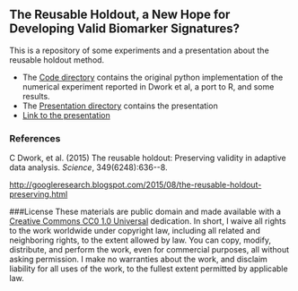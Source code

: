 ## The Reusable Holdout, a New Hope for Developing Valid Biomarker Signatures?

This is a repository of some experiments and a presentation about the reusable holdout method.

- The [Code directory](https://github.com/sachsmc/tree/master/Code) contains the original python implementation of the numerical experiment reported in Dwork et al, a port to R, and some results.
- The [Presentation directory](https://github.com/sachsmc/tree/master/Presentation) contains the presentation
- [Link to the presentation](https://sachsmc.github.io/reusable-holdout/cdp-science-sachs.html)

### References

C Dwork, et al. (2015) The reusable holdout: Preserving validity in adaptive data analysis. _Science_, 349(6248):636--8.

http://googleresearch.blogspot.com/2015/08/the-reusable-holdout-preserving.html

###License
These materials are public domain and made available with a [Creative Commons CC0 1.0 Universal](http://creativecommons.org/publicdomain/zero/1.0/legalcode) dedication. In short, I waive all rights to the work worldwide under copyright law, including all related and neighboring rights, to the extent allowed by law. You can copy, modify, distribute, and perform the work, even for commercial purposes, all without asking permission. I make no warranties about the work, and disclaim liability for all uses of the work, to the fullest extent permitted by applicable law.

